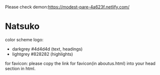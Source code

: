 Please check demon:https://modest-pare-4a623f.netlify.com/


# Natsuko

color scheme logo:

- darkgrey #4d4d4d (text, headings)
- lightgrey #828282 (highlights)

for favicon:
please copy the link for favicon(in aboutus.html) into your head section in html.
